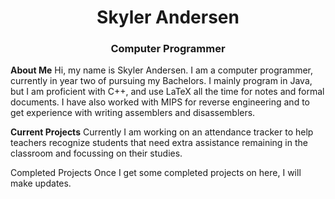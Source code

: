 <html><h1 align="center">Skyler Andersen</h1><h3 align="center">Computer Programmer</h3></html>

**About Me**
	Hi, my name is Skyler Andersen. I am a computer programmer, currently in year two of pursuing my Bachelors. I mainly program in Java, but I am proficient with C++, and use LaTeX all the time for notes and formal documents. I have also worked with MIPS for reverse engineering and to get experience with writing assemblers and disassemblers.

**Current Projects**
	Currently I am working on an attendance tracker to help teachers recognize students that need extra assistance remaining in the classroom and focussing on their studies.

Completed Projects
	Once I get some completed projects on here, I will make updates.